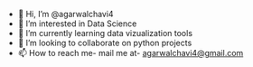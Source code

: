 - 👋 Hi, I’m @agarwalchavi4
- 👀 I’m interested in Data Science
- 🌱 I’m currently learning data vizualization tools
- 💞️ I’m looking to collaborate on python projects
- 📫 How to reach me- mail me at- agarwalchavi4@gmail.com

<!---
agarwalchavi4/agarwalchavi4 is a ✨ special ✨ repository because its `README.md` (this file) appears on your GitHub profile.
You can click the Preview link to take a look at your changes.
--->
